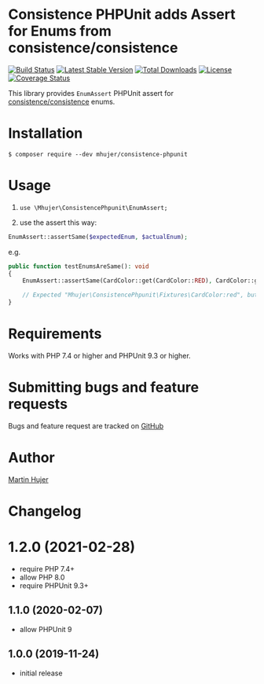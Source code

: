 # Consistence PHPUnit adds Assert for Enums from consistence/consistence 
 
[![Build Status](https://travis-ci.org/mhujer/consistence-phpunit.svg?branch=master)](https://travis-ci.org/mhujer/consistence-phpunit)  [![Latest Stable Version](https://poser.pugx.org/mhujer/consistence-phpunit/version.png)](https://packagist.org/packages/mhujer/consistence-phpunit) [![Total Downloads](https://poser.pugx.org/mhujer/consistence-phpunit/downloads.png)](https://packagist.org/packages/mhujer/consistence-phpunit) [![License](https://poser.pugx.org/mhujer/consistence-phpunit/license.svg)](https://packagist.org/packages/mhujer/consistence-phpunit) [![Coverage Status](https://coveralls.io/repos/mhujer/consistence-phpunit/badge.svg?branch=master)](https://coveralls.io/r/mhujer/consistence-phpunit?branch=master)

This library provides `EnumAssert` PHPUnit assert for [consistence/consistence](https://github.com/consistence/consistence) enums.


# Installation

```console
$ composer require --dev mhujer/consistence-phpunit
```

# Usage

1. `use \Mhujer\ConsistencePhpunit\EnumAssert;`

2. use the assert this way:
```php
EnumAssert::assertSame($expectedEnum, $actualEnum);
```

e.g.
```php
public function testEnumsAreSame(): void
{
    EnumAssert::assertSame(CardColor::get(CardColor::RED), CardColor::get(CardColor::BLACK));

    // Expected "Mhujer\ConsistencePhpunit\Fixtures\CardColor:red", but got "Mhujer\ConsistencePhpunit\Fixtures\CardColor:black
}
```

# Requirements
Works with PHP 7.4 or higher and PHPUnit 9.3 or higher.


# Submitting bugs and feature requests
Bugs and feature request are tracked on [GitHub](https://github.com/mhujer/consistence-phpunit/issues)


# Author
[Martin Hujer](https://www.martinhujer.cz) 


# Changelog

# 1.2.0 (2021-02-28)
- require PHP 7.4+
- allow PHP 8.0
- require PHPUnit 9.3+

## 1.1.0 (2020-02-07)
- allow PHPUnit 9

## 1.0.0 (2019-11-24)
- initial release
